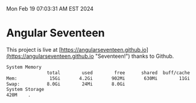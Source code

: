Mon Feb 19 07:03:31 AM EST 2024

# Angular Seventeen


This project is live at [https://angularseventeen.github.io](https://angularseventeen.github.io "Seventeen!") thanks to Github.

```bash
System Memory
               total        used        free      shared  buff/cache   available
Mem:            15Gi       4.2Gi       902Mi       630Mi        11Gi        11Gi
Swap:          8.0Gi        24Mi       8.0Gi
System Storage
420M	.
```
